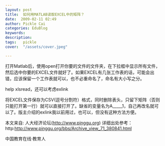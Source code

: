 ```yaml
---
layout: post  
title:  如何用MATLAB读取EXCEL中的矩阵？  
date:  2009-02-11 02:49  
author: Pickle Cai  
categories: EduBlog  
keywords: 
description:   
tags:	pickle   
cover:  "/assets/cover.jpeg"  

---  
```

    


打开Matlab后，使用open打开你要的文件的文件夹，在下拉框中显示所有文件，然后选中你要的EXCEL文件就好了。如果EXCEL有几张工作表的话，可能会出错，应该保留一个工作表就可以，也不必重命名了，命名有大小写之分。 

help xlsread，还可以考虑exlink 

将EXCEL文件保存为CSV(逗号分割符）格式，同时删除表头，只留下矩阵（否则只能打开第一行）就可以直接打开了。缺省的变量名为A_____1，自己再改名就可以了。版主介绍的exlink我以前用过，也可以，但没有这种方法方便。



本文来自: 人大经济论坛(http://www.pinggu.org) 详细出处参考：http:http://www.pinggu.org/bbs/Archive_view_71_380841.html



		    
 中国教育在线·教育人

